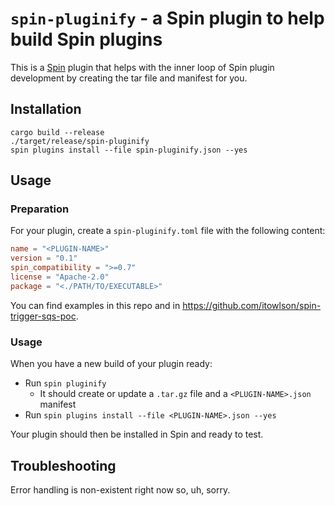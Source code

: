 # `spin-pluginify` - a Spin plugin to help build Spin plugins

This is a [Spin](https://developer.fermyon.com/spin/index) plugin that helps with the inner loop of Spin plugin development by creating the tar file and manifest for you.

## Installation

```
cargo build --release
./target/release/spin-pluginify
spin plugins install --file spin-pluginify.json --yes
```

## Usage

### Preparation

For your plugin, create a `spin-pluginify.toml` file with the following content:

```toml
name = "<PLUGIN-NAME>"
version = "0.1"
spin_compatibility = ">=0.7"
license = "Apache-2.0"
package = "<./PATH/TO/EXECUTABLE>"
```

You can find examples in this repo and in https://github.com/itowlson/spin-trigger-sqs-poc.

### Usage

When you have a new build of your plugin ready:

* Run `spin pluginify`
  * It should create or update a `.tar.gz` file and a `<PLUGIN-NAME>.json` manifest
* Run `spin plugins install --file <PLUGIN-NAME>.json --yes`

Your plugin should then be installed in Spin and ready to test.

## Troubleshooting

Error handling is non-existent right now so, uh, sorry.
